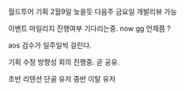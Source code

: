 월드투어 기획 2월9일 늦을듯 
다음주 금요일 개발리뷰 가능 

이벤트 마일리지 진행여부 기다리는중. 
now gg 언제쯤 ? 

aos 검수가 일주일씩 걸린다. 

기획 수정 방향성 회의 진행중. 
곧 공유. 

초반 리텐션 
단골 유저 
중반 이탈 유저 

